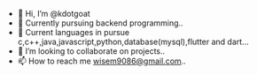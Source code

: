 - 👋 Hi, I’m @kdotgoat
- 👀 Currently pursuing backend programming..
- 🌱 Current languages in pursue c,c++,java,javascript,python,database(mysql),flutter and dart...
- 💞️ I’m looking to collaborate on  projects..
- 📫 How to reach me wisem9086@gmail.com..

<!---
kdotgoat/kdotgoat is a ✨ special ✨ repository because its `README.md` (this file) appears on your GitHub profile.
You can click the Preview link to take a look at your changes.
--->
